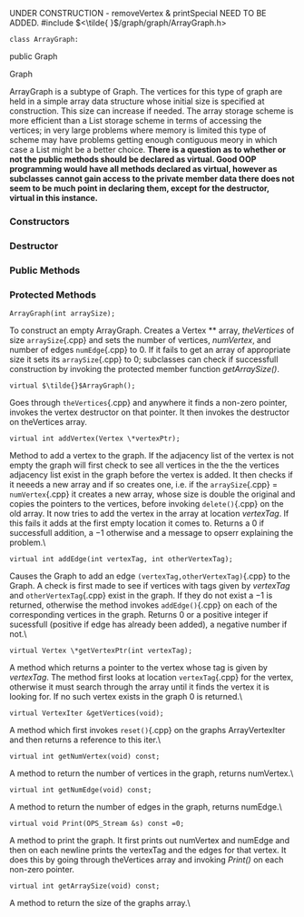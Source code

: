 UNDER CONSTRUCTION - removeVertex & printSpecial NEED TO BE ADDED.
#include $<\tilde{ }$/graph/graph/ArrayGraph.h$>$



```{.cpp}
class ArrayGraph:
```
 public Graph


Graph


ArrayGraph is a subtype of Graph. The vertices for this type of graph
are held in a simple array data structure whose initial size is
specified at construction. This size can increase if needed. The array
storage scheme is more efficient than a List storage scheme in terms of
accessing the vertices; in very large problems where memory is limited
this type of scheme may have problems getting enough contiguous meory in
which case a List might be a better choice. **There is a question as to
whether or not the public methods should be declared as virtual. Good
OOP programming would have all methods declared as virtual, however as
subclasses cannot gain access to the private member data there does not
seem to be much point in declaring them, except for the destructor,
virtual in this instance.**
### Constructors

### Destructor

### Public Methods




### Protected Methods


```{.cpp}
ArrayGraph(int arraySize);
```


To construct an empty ArrayGraph. Creates a Vertex \*\* array,
*theVertices* of size `arraySize`{.cpp} and sets the number of vertices,
*numVertex*, and number of edges `numEdge`{.cpp} to $0$. If it fails to get an
array of appropriate size it sets its `arraySize`{.cpp} to $0$; subclasses can
check if successfull construction by invoking the protected member
function *getArraySize()*.

```{.cpp}
virtual $\tilde{}$ArrayGraph();
```


Goes through `theVertices`{.cpp} and anywhere it finds a non-zero pointer,
invokes the vertex destructor on that pointer. It then invokes the
destructor on theVertices array.

```{.cpp}
virtual int addVertex(Vertex \*vertexPtr);
```


Method to add a vertex to the graph. If the adjacency list of the vertex
is not empty the graph will first check to see all vertices in the the
the vertices adjacency list exist in the graph before the vertex is
added. It then checks if it neeeds a new array and if so creates one,
i.e. if the `arraySize`{.cpp} $=$ `numVertex`{.cpp} it creates a new array, whose
size is double the original and copies the pointers to the vertices,
before invoking `delete()`{.cpp} on the old array. It now tries to add the
vertex in the array at location *vertexTag*. If this fails it adds at
the first empty location it comes to. Returns a 0 if successfull
addition, a $-1$ otherwise and a message to opserr explaining the
problem.\

```{.cpp}
virtual int addEdge(int vertexTag, int otherVertexTag);
```

Causes the Graph to add an edge `(vertexTag,otherVertexTag)`{.cpp} to the
Graph. A check is first made to see if vertices with tags given by
*vertexTag* and `otherVertexTag`{.cpp} exist in the graph. If they do not
exist a $-1$ is returned, otherwise the method invokes `addEdge()`{.cpp} on
each of the corresponding vertices in the graph. Returns $0$ or a
positive integer if sucessfull (positive if edge has already been
added), a negative number if not.\

```{.cpp}
virtual Vertex \*getVertexPtr(int vertexTag);
```

A method which returns a pointer to the vertex whose tag is given by
*vertexTag*. The method first looks at location `vertexTag`{.cpp} for the
vertex, otherwise it must search through the array until it finds the
vertex it is looking for. If no such vertex exists in the graph $0$ is
returned.\

```{.cpp}
virtual VertexIter &getVertices(void);
```

A method which first invokes `reset()`{.cpp} on the graphs ArrayVertexIter and
then returns a reference to this iter.\

```{.cpp}
virtual int getNumVertex(void) const;
```

A method to return the number of vertices in the graph, returns
numVertex.\

```{.cpp}
virtual int getNumEdge(void) const;
```

A method to return the number of edges in the graph, returns numEdge.\

```{.cpp}
virtual void Print(OPS_Stream &s) const =0;
```

A method to print the graph. It first prints out numVertex and numEdge
and then on each newline prints the vertexTag and the edges for that
vertex. It does this by going through theVertices array and invoking
*Print()* on each non-zero pointer.

```{.cpp}
virtual int getArraySize(void) const;
```


A method to return the size of the graphs array.\
